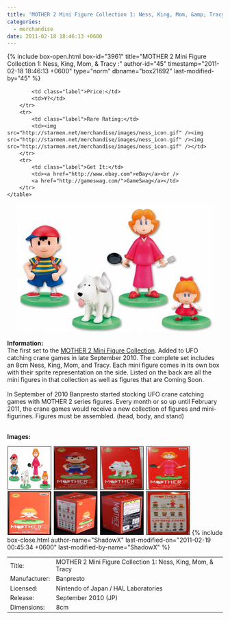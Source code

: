 ```yaml
---
title: 'MOTHER 2 Mini Figure Collection 1: Ness, King, Mom, &amp; Tracy'
categories:
  - merchandise
date: 2011-02-18 18:46:13 +0600
---
```

{% include box-open.html box-id="3961" title="MOTHER 2 Mini Figure Collection 1: Ness, King, Mom, & Tracy :" author-id="45" timestamp="2011-02-18 18:46:13 +0600" type="norm" dbname="box21692" last-modified-by="45" %}
<div class="gameinfo">
	<table>
		<tr>
			<td class="label">Title:</td>
			<td>MOTHER 2 Mini Figure Collection 1: Ness, King, Mom, & Tracy</td>
		</tr>
		<tr>
			<td class="label">Manufacturer:</td>
			<td>Banpresto</td>
		</tr>
		<tr>
			<td class="label">Licensed:</td>
			<td>Nintendo of Japan / HAL Laboratories</td>
		</tr>
		<tr>
			<td class="label">Release:</td>
			<td>September 2010 (JP)</td>
		</tr>
		<tr>
			<td class="label">Dimensions:</td>
			<td>8cm</td>
		</tr>
		<tr>

			<td class="label">Price:</td>
			<td>¥?</td>
		</tr>
		<tr>
			<td class="label">Rare Rating:</td>
			<td><img src="http://starmen.net/merchandise/images/ness_icon.gif" /><img src="http://starmen.net/merchandise/images/ness_icon.gif" /><img src="http://starmen.net/merchandise/images/ness_icon.gif" /></td>
		</tr>
		<tr>
			<td class="label">Get It:</td>
			<td><a href="http://www.ebay.com">eBay</a><br />
			<a href="http://gameswag.com/">GameSwag</a></td>
		</tr>
	</table>
</div>

<p>
	<center>
	<img src="/merchandise/images/m2mfc1_title.jpg" border="0" title="MOTHER 2 Mini Figure Collection 1: Ness, King, Mom, & Tracy" />
	</center>
</p>

<b>Information:</b>
	<br />
The first set to the <a href="http://www.banpresto.co.jp/mother/">MOTHER 2 Mini Figure Collection</a>. Added to UFO catching crane games in late September 2010. The complete set includes an 8cm Ness, King, Mom, and Tracy. Each mini figure comes in its own box with their sprite representation on the side. Listed on the back are all the mini figures in that collection as well as figures that are Coming Soon.
<br /><br />
In September of 2010 Banpresto started stocking UFO crane catching games with MOTHER 2 series figures. Every month or so up until February 2011, the crane games would receive a new collection of figures and mini-figurines. Figures must be assembled. (head, body, and stand)
<br /><br />

<b>Images:</b>
	<br />

<a href="/merchandise/images/m2mfc1_all.jpg" ><img src="/merchandise/images/m2mfc1_all.jpg" title="MOTHER 2 Mine Figure Collection 1: Ness, King, Mom, & Tracy" border="1" width="100" height="100" hspace="1" /></a>
<a href="/merchandise/images/m2mfc1_ness_box.jpg" ><img src="/merchandise/images/m2mfc1_ness_box.jpg" title="MOTHER 2 Mini Figure Collection 1: Ness Box" border="1" width="100" height="100" hspace="1" /></a>
<a href="/merchandise/images/m2mfc1_king_box.jpg" ><img src="/merchandise/images/m2mfc1_king_box.jpg" title="MOTHER 2 Mini Figure Collection 1: King Box" border="1" width="100" height="100" hspace="1" /></a>
<a href="/merchandise/images/m2mfc1_mom_box.jpg" ><img src="/merchandise/images/m2mfc1_mom_box.jpg" title="MOTHER 2 Mini Figure Collection 1: Mom Box" border="1" width="100" height="100" hspace="1" /></a>
<a href="/merchandise/images/m2mfc1_tracy_box.jpg" ><img src="/merchandise/images/m2mfc1_tracy_box.jpg" title="MOTHER 2 Mini Figure Collection 1: Tracy Box" border="1" width="100" height="100" hspace="1" /></a>
<a href="/merchandise/images/m2mfc1_box_side1.jpg" ><img src="/merchandise/images/m2mfc1_box_side1.jpg" title="MOTHER 2 Mini Figure Collection 1: Box (Side 1)" border="1" width="100" height="100" hspace="1" /></a>
<a href="/merchandise/images/m2mfc1_box_side2.jpg" ><img src="/merchandise/images/m2mfc1_box_side2.jpg" title="MOTHER 2 Mini Figure Collection 1: Box (Side 2)" border="1" width="100" height="100" hspace="1" /></a>
<a href="/merchandise/images/m2mfc1_box_preview.jpg" ><img src="/merchandise/images/m2mfc1_box_preview.jpg" title="MOTHER 2 Mini Figure Collection 1: Box (Preview)" border="1" width="100" height="100" hspace="1" /></a>
{% include box-close.html author-name="ShadowX" last-modified-on="2011-02-19 00:45:34 +0600" last-modified-by-name="ShadowX" %}
